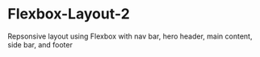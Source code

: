 # Flexbox-Layout-2
Repsonsive layout using Flexbox with nav bar, hero header, main content, side bar, and footer
